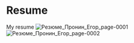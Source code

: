 # Resume
My resume
![Резюме_Пронин_Егор_page-0001](https://github.com/user-attachments/assets/8467ff21-f5be-4d22-9d6e-ba3071a0f9ae)
![Резюме_Пронин_Егор_page-0002](https://github.com/user-attachments/assets/23468d2b-854a-4d8e-a945-d57f6bc1c910)
